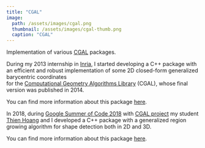 ```yaml
---
title: "CGAL"
image: 
  path: /assets/images/cgal.png
  thumbnail: /assets/images/cgal-thumb.png
  caption: "CGAL"
---
```


Implementation of various [CGAL](https://www.cgal.org) packages.

During my 2013 internship in [Inria](https://www.inria.fr/en/centre/sophia), 
I started developing a C++ package with an efficient and robust 
implementation of some 2D closed-form generalized barycentric coordinates  
for the [Computational Geometry Algorithms Library](https://www.cgal.org) (CGAL), 
whose final version was published in 2014.

You can find more information about this package
[here](http://doc.cgal.org/latest/Barycentric_coordinates_2).

In 2018, during [Google Summer of Code 2018](https://summerofcode.withgoogle.com/archive/2018/organizations/5076776166359040/) with [CGAL project](https://www.cgal.org) my student 
[Thien Hoang](http://www.tvhoang.com) and I developed a C++ package with a generalized 
region growing algorithm for shape detection both in 2D and 3D.

You can find more information about this package
[here](https://doc.cgal.org/latest/Shape_detection).
